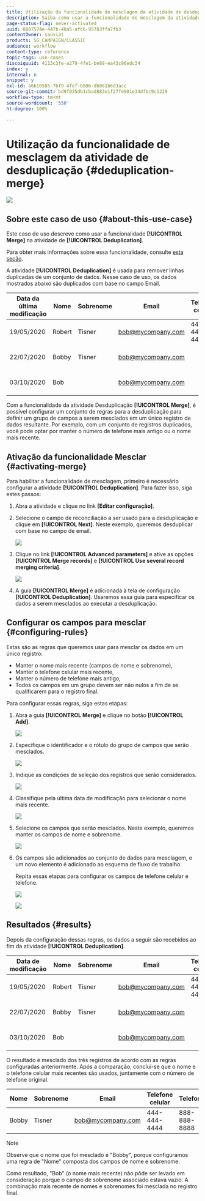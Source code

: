 ```yaml
---
title: Utilização da funcionalidade de mesclagem da atividade de desduplicação
description: Saiba como usar a funcionalidade de mesclagem da atividade de desduplicação
page-status-flag: never-activated
uuid: 8887574e-447b-48a5-afc6-95783ffa7fb3
contentOwner: sauviat
products: SG_CAMPAIGN/CLASSIC
audience: workflow
content-type: reference
topic-tags: use-cases
discoiquuid: 4113c3fe-a279-4fe1-be89-ea43c96edc34
index: y
internal: n
snippet: y
exl-id: a6b10585-7bf9-4fef-b886-db081b6d3acc
source-git-commit: bd9f035db1cbad883e1f27fe901e34dfbc9c1229
workflow-type: tm+mt
source-wordcount: '550'
ht-degree: 100%

---
```


# Utilização da funcionalidade de mesclagem da atividade de desduplicação {#deduplication-merge}

![](../../assets/common.svg)

## Sobre este caso de uso {#about-this-use-case}

Este caso de uso descreve como usar a funcionalidade **[!UICONTROL Merge]** na atividade de **[!UICONTROL Deduplication]**.

Para obter mais informações sobre essa funcionalidade, consulte [esta seção](deduplication.md#merging-fields-into-single-record).

A atividade **[!UICONTROL Deduplication]** é usada para remover linhas duplicadas de um conjunto de dados. Nesse caso de uso, os dados mostrados abaixo são duplicados com base no campo Email.

| Data da última modificação | Nome | Sobrenome | Email | Telefone celular | Telefone |
|-----|------------|-----------|-------|--------------|------|
| 19/05/2020 | Robert | Tisner | bob@mycompany.com | 444-444-444 | 777-777-7777 |
| 22/07/2020 | Bobby | Tisner | bob@mycompany.com |  | 777-777-7777 |
| 03/10/2020 | Bob |  | bob@mycompany.com |  | 888-888-8888 |

Com a funcionalidade da atividade Desduplicação **[!UICONTROL Merge]**, é possível configurar um conjunto de regras para a desduplicação para definir um grupo de campos a serem mesclados em um único registro de dados resultante. Por exemplo, com um conjunto de registros duplicados, você pode optar por manter o número de telefone mais antigo ou o nome mais recente.

## Ativação da funcionalidade Mesclar {#activating-merge}


Para habilitar a funcionalidade de mesclagem, primeiro é necessário configurar a atividade **[!UICONTROL Deduplication]**. Para fazer isso, siga estes passos:

1. Abra a atividade e clique no link **[Editar configuração]**.

1. Selecione o campo de reconciliação a ser usado para a desduplicação e clique em **[!UICONTROL Next]**. Neste exemplo, queremos desduplicar com base no campo de email.

   ![](assets/uc_merge_edit.png)

1. Clique no link **[!UICONTROL Advanced parameters]** e ative as opções **[!UICONTROL Merge records]** e **[!UICONTROL Use several record merging criteria]**.

   ![](assets/uc_merge_advanced_parameters.png)

1. A guia **[!UICONTROL Merge]** é adicionada à tela de configuração **[!UICONTROL Deduplication]**. Usaremos essa guia para especificar os dados a serem mesclados ao executar a desduplicação.

## Configurar os campos para mesclar {#configuring-rules}

Estas são as regras que queremos usar para mesclar os dados em um único registro:

* Manter o nome mais recente (campos de nome e sobrenome),
* Manter o telefone celular mais recente,
* Manter o número de telefone mais antigo,
* Todos os campos em um grupo devem ser não nulos a fim de se qualificarem para o registro final.

Para configurar essas regras, siga estas etapas:

1. Abra a guia **[!UICONTROL Merge]** e clique no botão **[!UICONTROL Add]**.

   ![](assets/uc_merge_add.png)

1. Especifique o identificador e o rótulo do grupo de campos que serão mesclados.

   ![](assets/uc_merge_identifier.png)

1. Indique as condições de seleção dos registros que serão considerados.

   ![](assets/uc_merge_filter.png)

1. Classifique pela última data de modificação para selecionar o nome mais recente.

   ![](assets/uc_merge_sort.png)

1. Selecione os campos que serão mesclados. Neste exemplo, queremos manter os campos de nome e sobrenome.

   ![](assets/uc_merge_keep.png)

1. Os campos são adicionados ao conjunto de dados para mesclagem, e um novo elemento é adicionado ao esquema de fluxo de trabalho.

   Repita essas etapas para configurar os campos de telefone celular e telefone.

   ![](assets/dedup8.png)

   ![](assets/dedup9.png)

## Resultados {#results}

Depois da configuração dessas regras, os dados a seguir são recebidos ao fim da atividade **[!UICONTROL Deduplication]**.

| Data de modificação | Nome | Sobrenome | Email | Telefone celular | Telefone |
|-----|------------|-----------|-------|--------------|------|
| 19/05/2020 | Robert | Tisner | bob@mycompany.com | 444-444-444 | 777-777-7777 |
| 22/07/2020 | Bobby | Tisner | bob@mycompany.com |  | 777-777-7777 |
| 03/10/2020 | Bob |  | bob@mycompany.com |  | 888-888-8888 |

O resultado é mesclado dos três registros de acordo com as regras configuradas anteriormente. Após a comparação, conclui-se que o nome e o telefone celular mais recentes são usados, juntamente com o número de telefone original.

| Nome | Sobrenome | Email | Telefone celular | Telefone |
|------------|-----------|-------|--------------|------|
| Bobby | Tisner | bob@mycompany.com | 444-444-4444 | 888-888-8888 |

>[!NOTE]
>
> Observe que o nome que foi mesclado é &quot;Bobby&quot;, porque configuramos uma regra de &quot;Nome&quot; composta dos campos de nome e sobrenome.
>
>Como resultado, &quot;Bob&quot; (o nome mais recente) não pôde ser levado em consideração porque o campo de sobrenome associado estava vazio. A combinação mais recente de nomes e sobrenomes foi mesclada no registro final.
